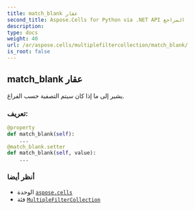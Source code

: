 ```yaml
---
title: match_blank عقار
second_title: Aspose.Cells for Python via .NET API المراجع
description:
type: docs
weight: 40
url: /ar/aspose.cells/multiplefiltercollection/match_blank/
is_root: false
---
```

##  match_blank عقار

يشير إلى ما إذا كان سيتم التصفية حسب الفراغ.
###  تعريف:
```python
@property
def match_blank(self):
    ...
@match_blank.setter
def match_blank(self, value):
    ...
```

###  أنظر أيضا
* الوحدة [`aspose.cells`](../../)
* فئة [`MultipleFilterCollection`](/cells/python-net/ar/aspose.cells/multiplefiltercollection)
